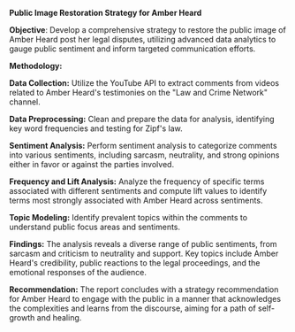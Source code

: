 **Public Image Restoration Strategy for Amber Heard**

**Objective**: Develop a comprehensive strategy to restore the public image of Amber Heard post her legal disputes, utilizing advanced data analytics to gauge public sentiment and inform targeted communication efforts.

**Methodology:**

**Data Collection:** Utilize the YouTube API to extract comments from videos related to Amber Heard's testimonies on the "Law and Crime Network" channel.

**Data Preprocessing:** Clean and prepare the data for analysis, identifying key word frequencies and testing for Zipf's law.

**Sentiment Analysis:** Perform sentiment analysis to categorize comments into various sentiments, including sarcasm, neutrality, and strong opinions either in favor or against the parties involved.

**Frequency and Lift Analysis:** Analyze the frequency of specific terms associated with different sentiments and compute lift values to identify terms most strongly associated with Amber Heard across sentiments.

**Topic Modeling:** Identify prevalent topics within the comments to understand public focus areas and sentiments.

**Findings:** The analysis reveals a diverse range of public sentiments, from sarcasm and criticism to neutrality and support. Key topics include Amber Heard's credibility, public reactions to the legal proceedings, and the emotional responses of the audience.

**Recommendation:** The report concludes with a strategy recommendation for Amber Heard to engage with the public in a manner that acknowledges the complexities and learns from the discourse, aiming for a path of self-growth and healing.
